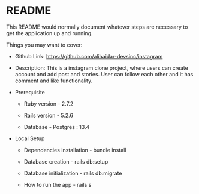 # README

This README would normally document whatever steps are necessary to get the
application up and running.

Things you may want to cover:

* Github Link: https://github.com/alihaidar-devsinc/instagram

* Description: This is a instagram clone project, where users can create account and add post and stories. User can   follow each other and it has comment and like functionality.

* Prerequisite

  - Ruby version - 2.7.2

  - Rails version - 5.2.6

  - Database - Postgres : 13.4

* Local Setup

  - Dependencies Installation - bundle install

  - Database creation - rails db:setup

  - Database initialization - rails db:migrate

  - How to run the app - rails s
